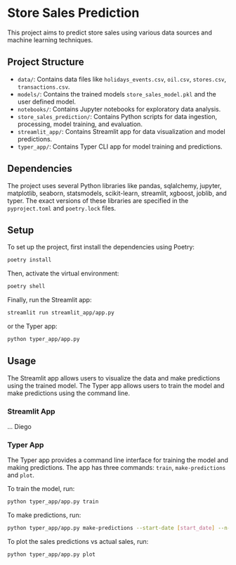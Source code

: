 # Store Sales Prediction

This project aims to predict store sales using various data sources and machine learning techniques.

## Project Structure

- `data/`: Contains data files like `holidays_events.csv`, `oil.csv`, `stores.csv`, `transactions.csv`.
- `models/`: Contains the trained models `store_sales_model.pkl` and the user defined model.
- `notebooks/`: Contains Jupyter notebooks for exploratory data analysis.
- `store_sales_prediction/`: Contains Python scripts for data ingestion, processing, model training, and evaluation.
- `streamlit_app/`: Contains Streamlit app for data visualization and model predictions.
- `typer_app/`: Contains Typer CLI app for model training and predictions.

## Dependencies

The project uses several Python libraries like pandas, sqlalchemy, jupyter, matplotlib, seaborn, statsmodels, scikit-learn, streamlit, xgboost, joblib, and typer. The exact versions of these libraries are specified in the `pyproject.toml` and `poetry.lock` files.

## Setup

To set up the project, first install the dependencies using Poetry:

```sh
poetry install
```
    
Then, activate the virtual environment:

```sh
poetry shell
```

Finally, run the Streamlit app:

```sh
streamlit run streamlit_app/app.py
```

or the Typer app:

```sh
python typer_app/app.py
```

## Usage

The Streamlit app allows users to visualize the data and make predictions using the trained model. The Typer app allows users to train the model and make predictions using the command line.

### Streamlit App
... Diego

### Typer App

The Typer app provides a command line interface for training the model and making predictions. The app has three commands: `train`, `make-predictions` and `plot`.

To train the model, run:

```sh
python typer_app/app.py train
```

To make predictions, run:

```sh
python typer_app/app.py make-predictions --start-date [start_date] --n-days [n_days]
```

To plot the sales predictions vs actual sales, run:

```sh
python typer_app/app.py plot
```


